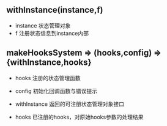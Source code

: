 ## withInstance(instance,f)
- instance  状态管理对象
- f         注册状态信息到instance内部 


## makeHooksSystem => (hooks,config) => {withInstance,hooks}

- hooks     注册的状态管理函数
- config    初始化回调函数与错误提示

- withInstance  返回的可注册状态管理对象接口
- hooks         已注册的hooks，对原始hooks参数的处理结果
